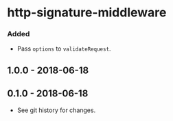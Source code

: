 # http-signature-middleware

### Added
- Pass `options` to `validateRequest`.

## 1.0.0 - 2018-06-18

## 0.1.0 - 2018-06-18

- See git history for changes.
